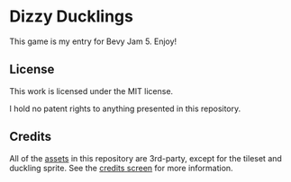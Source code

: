 # Dizzy Ducklings

This game is my entry for Bevy Jam 5. Enjoy!

## License

This work is licensed under the MIT license.

I hold no patent rights to anything presented in this repository.

## Credits

All of the [assets](./assets) in this repository are 3rd-party, except for the tileset
and duckling sprite. See the [credits screen](./src/screen/credits.rs) for more information.
